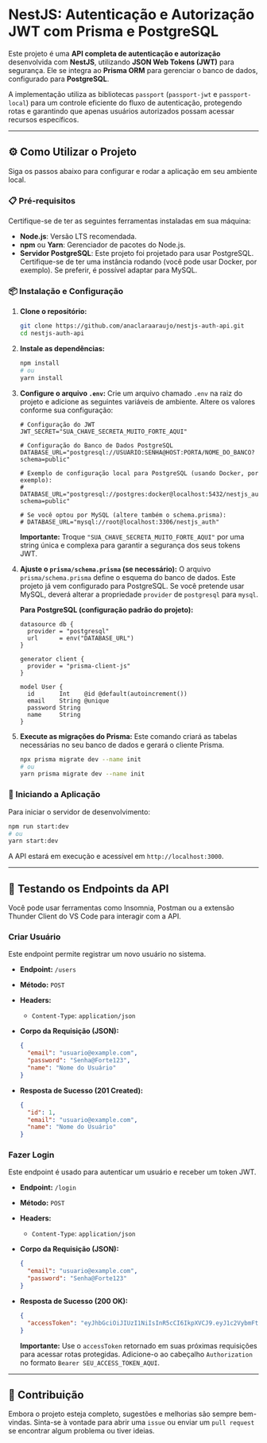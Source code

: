 # NestJS: Autenticação e Autorização JWT com Prisma e PostgreSQL

Este projeto é uma **API completa de autenticação e autorização** desenvolvida com **NestJS**, utilizando **JSON Web Tokens (JWT)** para segurança. Ele se integra ao **Prisma ORM** para gerenciar o banco de dados, configurado para **PostgreSQL**.

A implementação utiliza as bibliotecas `passport` (`passport-jwt` e `passport-local`) para um controle eficiente do fluxo de autenticação, protegendo rotas e garantindo que apenas usuários autorizados possam acessar recursos específicos.

---

## ⚙️ Como Utilizar o Projeto

Siga os passos abaixo para configurar e rodar a aplicação em seu ambiente local.

### 📋 Pré-requisitos

Certifique-se de ter as seguintes ferramentas instaladas em sua máquina:

- **Node.js**: Versão LTS recomendada.
- **npm** ou **Yarn**: Gerenciador de pacotes do Node.js.
- **Servidor PostgreSQL**: Este projeto foi projetado para usar PostgreSQL. Certifique-se de ter uma instância rodando (você pode usar Docker, por exemplo). Se preferir, é possível adaptar para MySQL.

### 📦 Instalação e Configuração

1.  **Clone o repositório:**

    ```bash
    git clone https://github.com/anaclaraaraujo/nestjs-auth-api.git
    cd nestjs-auth-api
    ```

2.  **Instale as dependências:**

    ```bash
    npm install
    # ou
    yarn install
    ```

3.  **Configure o arquivo `.env`:**
    Crie um arquivo chamado `.env` na raiz do projeto e adicione as seguintes variáveis de ambiente. Altere os valores conforme sua configuração:

    ```env
    # Configuração do JWT
    JWT_SECRET="SUA_CHAVE_SECRETA_MUITO_FORTE_AQUI"

    # Configuração do Banco de Dados PostgreSQL
    DATABASE_URL="postgresql://USUARIO:SENHA@HOST:PORTA/NOME_DO_BANCO?schema=public"

    # Exemplo de configuração local para PostgreSQL (usando Docker, por exemplo):
    # DATABASE_URL="postgresql://postgres:docker@localhost:5432/nestjs_auth?schema=public"

    # Se você optou por MySQL (altere também o schema.prisma):
    # DATABASE_URL="mysql://root@localhost:3306/nestjs_auth"
    ```

    **Importante:** Troque `"SUA_CHAVE_SECRETA_MUITO_FORTE_AQUI"` por uma string única e complexa para garantir a segurança dos seus tokens JWT.

4.  **Ajuste o `prisma/schema.prisma` (se necessário):**
    O arquivo `prisma/schema.prisma` define o esquema do banco de dados. Este projeto já vem configurado para PostgreSQL. Se você pretende usar MySQL, deverá alterar a propriedade `provider` de `postgresql` para `mysql`.

    **Para PostgreSQL (configuração padrão do projeto):**

    ```prisma
    datasource db {
      provider = "postgresql"
      url      = env("DATABASE_URL")
    }

    generator client {
      provider = "prisma-client-js"
    }

    model User {
      id       Int    @id @default(autoincrement())
      email    String @unique
      password String
      name     String
    }
    ```

5.  **Execute as migrações do Prisma:**
    Este comando criará as tabelas necessárias no seu banco de dados e gerará o cliente Prisma.

    ```bash
    npx prisma migrate dev --name init
    # ou
    yarn prisma migrate dev --name init
    ```

### 🚀 Iniciando a Aplicação

Para iniciar o servidor de desenvolvimento:

```bash
npm run start:dev
# ou
yarn start:dev
```

A API estará em execução e acessível em `http://localhost:3000`.

---

## 🧪 Testando os Endpoints da API

Você pode usar ferramentas como Insomnia, Postman ou a extensão Thunder Client do VS Code para interagir com a API.

### Criar Usuário

Este endpoint permite registrar um novo usuário no sistema.

- **Endpoint:** `/users`

- **Método:** `POST`

- **Headers:**
  - `Content-Type`: `application/json`

- **Corpo da Requisição (JSON):**

  ```json
  {
    "email": "usuario@example.com",
    "password": "Senha@Forte123",
    "name": "Nome do Usuário"
  }
  ```

- **Resposta de Sucesso (201 Created):**

  ```json
  {
    "id": 1,
    "email": "usuario@example.com",
    "name": "Nome do Usuário"
  }
  ```

### Fazer Login

Este endpoint é usado para autenticar um usuário e receber um token JWT.

- **Endpoint:** `/login`

- **Método:** `POST`

- **Headers:**
  - `Content-Type`: `application/json`

- **Corpo da Requisição (JSON):**

  ```json
  {
    "email": "usuario@example.com",
    "password": "Senha@Forte123"
  }
  ```

- **Resposta de Sucesso (200 OK):**

  ```json
  {
    "accessToken": "eyJhbGciOiJIUzI1NiIsInR5cCI6IkpXVCJ9.eyJ1c2VybmFtZSI6InVzdWFyaW9AZXhhbXBsZS5jb20iLCJzdWIiOjEsImlhdCI6MTY4ODQ2Mjg4MCwiZXhwIjoxNjg4NDY2NDgMH0.UmTokenJWTGeradoAqui"
  }
  ```

  **Importante:** Use o `accessToken` retornado em suas próximas requisições para acessar rotas protegidas. Adicione-o ao cabeçalho `Authorization` no formato `Bearer SEU_ACCESS_TOKEN_AQUI`.

---

## 🤝 Contribuição

Embora o projeto esteja completo, sugestões e melhorias são sempre bem-vindas. Sinta-se à vontade para abrir uma `issue` ou enviar um `pull request` se encontrar algum problema ou tiver ideias.
